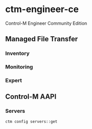 # ctm-engineer-ce
Control-M Engineer Community Edition

## Managed File Transfer

### Inventory

### Monitoring

### Expert


## Control-M AAPI

### Servers

``` markdown title="Get all Control-M Servers"
ctm config servers::get
```
